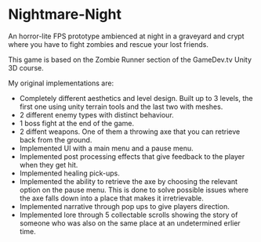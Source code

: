 # Nightmare-Night
An horror-lite FPS prototype ambienced at night in a graveyard and crypt where you have to fight zombies and rescue your lost friends.


This game is based on the Zombie Runner section of the GameDev.tv Unity 3D course.

My original implementations are:

- Completely different aesthetics and level design. Built up to 3 levels, the first one using unity terrain tools and the last two with meshes.
- 2 different enemy types with distinct behaviour.
- 1 boss fight at the end of the game.
- 2 diffent weapons. One of them a throwing axe that you can retrieve back from the ground.
- Implemented UI with a main menu and a pause menu.
- Implemented post processing effects that give feedback to the player when they get hit.
- Implemented healing pick-ups.
- Implemented the ability to retrieve the axe by choosing the relevant option on the pause menu. This is done to solve possible issues where the axe falls down into a place that makes it irretrievable.
- Implemented narrative through pop ups to give players direction.
- Implemented lore through 5 collectable scrolls showing the story of someone who was also on the same place at an undetermined erlier time.
